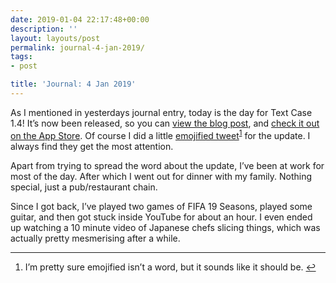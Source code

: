 ```yaml
---
date: 2019-01-04 22:17:48+00:00
description: ''
layout: layouts/post
permalink: journal-4-jan-2019/
tags:
- post

title: 'Journal: 4 Jan 2019'
---
```


<p>As I mentioned in yesterdays journal entry, today is the day for Text Case 1.4! It’s now been released, so you can <a href="https://chrishannah.me/text-case-1-4/">view the blog post</a>, and <a href="https://itunes.apple.com/us/app/text-case/id1407730596?ls=1&amp;mt=8&amp;at=1010l4Hj">check it out on the App Store</a>. Of course I did a little <a href="https://twitter.com/chrishannah/status/1081109346984050688">emojified tweet</a><sup id="fnref:1"><a href="1" rel="footnote">1</a></sup> for the update. I always find they get the most attention.</p>
<p>Apart from trying to spread the word about the update, I’ve been at work for most of the day. After which I went out for dinner with my family. Nothing special, just a pub/restaurant chain.</p>
<p>Since I got back, I’ve played two games of FIFA 19 Seasons, played some guitar, and then got stuck inside YouTube for about an hour. I even ended up watching a 10 minute video of Japanese chefs slicing things, which was actually pretty mesmerising after a while.</p>
<div class="footnotes">
<hr>
<ol>
<li id="fn:1">I’m pretty sure emojified isn’t a word, but it sounds like it should be.&nbsp;<a href="1" rev="footnote">↩</a></li>
</ol>
</div>
